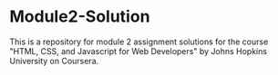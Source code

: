 # Module2-Solution
This is a repository for module 2 assignment solutions for the course "HTML, CSS, and Javascript for Web Developers"
by Johns Hopkins University on Coursera.
